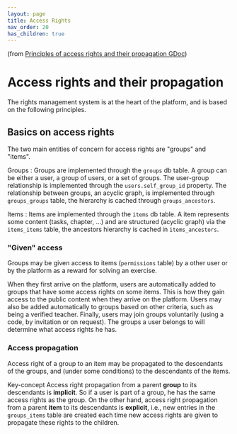 ```yaml
---
layout: page
title: Access Rights
nav_order: 20
has_children: true
---
```


(from [Principles of access rights and their propagation GDoc](https://docs.google.com/document/d/1cxSeZw_DVsYY3Z2473vza2uVvx8LfiBPS1X6bnUgAlU/edit#heading=h.6i569rv4s1vo  ))

# Access rights and their propagation

The rights management system is at the heart of the platform, and is based on the following principles.

## Basics on access rights

The two main entities of concern for access rights are "groups" and "items".

Groups
: Groups are implemented through the `groups` db table. A group can be either a user, a group of users, or a set of groups. The user-group relationship is implemented through the `users.self_group_id` property. The relationship between groups, an acyclic graph, is implemented through `groups_groups` table, the hierarchy is cached through `groups_ancestors`.

Items
: Items are implemented through the `items` db table. A item represents some content (tasks, chapter, ...) and are structured (acyclic graph) via the `items_items` table, the ancestors hierarchy is cached in `items_ancestors`.

### "Given" access

Groups may be given access to items (`permissions` table) by a other user or by the platform as a reward for solving an exercise.

When they first arrive on the platform, users are automatically added to groups that have some access rights on some items. This is how they gain access to the public content when they arrive on the platform. Users may also be added automatically to groups based on other criteria, such as being a verified teacher. Finally, users may join groups voluntarily (using a code, by invitation or on request). The groups a user belongs to will determine what access rights he has.

### Access propagation

Access right of a group to an item may be propagated to the descendants of the groups, and (under some conditions) to the descendants of the items.

<span class="label label-green">Key-concept</span>
Access right propagation from a parent **group** to its descendants is **implicit**. So if a user is part of a group, he has the same access rights as the group. On the other hand, access right propagation from a parent **item** to its descendants is **explicit**, i.e., new entries in the `groups_items` table are created each time new access rights are given to propagate these rights to the children.



